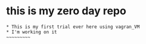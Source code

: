 # this is my zero day repo
~~~~~~~~~~~~~i
* This is my first trial ever here using vagran_VM
* I'm working on it 
~~~~~~~~~
